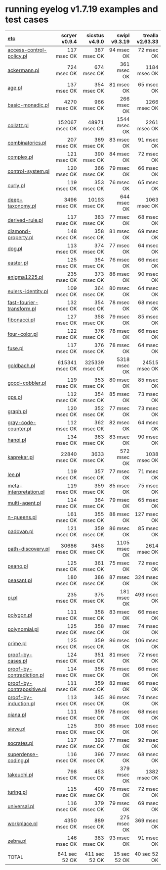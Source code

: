 # running eyelog v1.7.19 examples and test cases

|[etc](etc)                       |scryer v0.9.4   |sicstus v4.9.0  |swipl v9.3.19   |trealla v2.63.33|
| :---                                                       |           ---: |           ---: |           ---: |           ---: |
|[access-control-policy.pl](etc/access-control-policy.pl)    |     117 msec OK|     387 msec OK|      94 msec OK|      72 msec OK|
|[ackermann.pl](etc/ackermann.pl)                            |     724 msec OK|     674 msec OK|     361 msec OK|    1184 msec OK|
|[age.pl](etc/age.pl)                                        |     137 msec OK|     354 msec OK|      81 msec OK|      65 msec OK|
|[basic-monadic.pl](etc/basic-monadic.pl)                    |    4270 msec OK|     966 msec OK|     266 msec OK|    1266 msec OK|
|[collatz.pl](etc/collatz.pl)                                |  152067 msec OK|   48971 msec OK|    1544 msec OK|    2261 msec OK|
|[combinatorics.pl](etc/combinatorics.pl)                    |     207 msec OK|     369 msec OK|      83 msec OK|      91 msec OK|
|[complex.pl](etc/complex.pl)                                |     121 msec OK|     390 msec OK|      84 msec OK|      72 msec OK|
|[control-system.pl](etc/control-system.pl)                  |     120 msec OK|     366 msec OK|      79 msec OK|      66 msec OK|
|[curly.pl](etc/curly.pl)                                    |     119 msec OK|     353 msec OK|      76 msec OK|      65 msec OK|
|[deep-taxonomy.pl](etc/deep-taxonomy.pl)                    |    3496 msec OK|   10193 msec OK|     644 msec OK|    1063 msec OK|
|[derived-rule.pl](etc/derived-rule.pl)                      |     117 msec OK|     383 msec OK|      77 msec OK|      68 msec OK|
|[diamond-property.pl](etc/diamond-property.pl)              |     148 msec OK|     358 msec OK|      81 msec OK|      69 msec OK|
|[dog.pl](etc/dog.pl)                                        |     113 msec OK|     374 msec OK|      77 msec OK|      64 msec OK|
|[easter.pl](etc/easter.pl)                                  |     125 msec OK|     354 msec OK|      76 msec OK|      66 msec OK|
|[enigma1225.pl](etc/enigma1225.pl)                          |     235 msec OK|     373 msec OK|      86 msec OK|      90 msec OK|
|[eulers-identity.pl](etc/eulers-identity.pl)                |     109 msec OK|     364 msec OK|      80 msec OK|      64 msec OK|
|[fast-fourier-transform.pl](etc/fast-fourier-transform.pl)  |     132 msec OK|     354 msec OK|      78 msec OK|      68 msec OK|
|[fibonacci.pl](etc/fibonacci.pl)                            |     127 msec OK|     358 msec OK|      79 msec OK|      85 msec OK|
|[four-color.pl](etc/four-color.pl)                          |     122 msec OK|     376 msec OK|      78 msec OK|      66 msec OK|
|[fuse.pl](etc/fuse.pl)                                      |     117 msec OK|     376 msec OK|      78 msec OK|      64 msec OK|
|[goldbach.pl](etc/goldbach.pl)                              |  615341 msec OK|  325339 msec OK|    5318 msec OK|   24515 msec OK|
|[good-cobbler.pl](etc/good-cobbler.pl)                      |     119 msec OK|     353 msec OK|      80 msec OK|      85 msec OK|
|[gps.pl](etc/gps.pl)                                        |     112 msec OK|     354 msec OK|      85 msec OK|      73 msec OK|
|[graph.pl](etc/graph.pl)                                    |     120 msec OK|     352 msec OK|      77 msec OK|      73 msec OK|
|[gray-code-counter.pl](etc/gray-code-counter.pl)            |     112 msec OK|     362 msec OK|      82 msec OK|      64 msec OK|
|[hanoi.pl](etc/hanoi.pl)                                    |     134 msec OK|     363 msec OK|      83 msec OK|      90 msec OK|
|[kaprekar.pl](etc/kaprekar.pl)                              |   22840 msec OK|    3633 msec OK|     572 msec OK|    1038 msec OK|
|[lee.pl](etc/lee.pl)                                        |     119 msec OK|     357 msec OK|      77 msec OK|      71 msec OK|
|[meta-interpretation.pl](etc/meta-interpretation.pl)        |     119 msec OK|     359 msec OK|      85 msec OK|      75 msec OK|
|[multi-agent.pl](etc/multi-agent.pl)                        |     114 msec OK|     364 msec OK|      79 msec OK|      65 msec OK|
|[n-queens.pl](etc/n-queens.pl)                              |     161 msec OK|     355 msec OK|      88 msec OK|     127 msec OK|
|[padovan.pl](etc/padovan.pl)                                |     121 msec OK|     359 msec OK|      86 msec OK|      85 msec OK|
|[path-discovery.pl](etc/path-discovery.pl)                  |   30686 msec OK|    3458 msec OK|    1105 msec OK|    2614 msec OK|
|[peano.pl](etc/peano.pl)                                    |     125 msec OK|     361 msec OK|      75 msec OK|      72 msec OK|
|[peasant.pl](etc/peasant.pl)                                |     180 msec OK|     386 msec OK|      87 msec OK|     324 msec OK|
|[pi.pl](etc/pi.pl)                                          |     235 msec OK|     375 msec OK|     181 msec OK|     493 msec OK|
|[polygon.pl](etc/polygon.pl)                                |     111 msec OK|     358 msec OK|      83 msec OK|      66 msec OK|
|[polynomial.pl](etc/polynomial.pl)                          |     125 msec OK|     358 msec OK|      87 msec OK|      74 msec OK|
|[prime.pl](etc/prime.pl)                                    |     125 msec OK|     359 msec OK|      86 msec OK|     106 msec OK|
|[proof-by-cases.pl](etc/proof-by-cases.pl)                  |     124 msec OK|     351 msec OK|      81 msec OK|      72 msec OK|
|[proof-by-contradiction.pl](etc/proof-by-contradiction.pl)  |     114 msec OK|     356 msec OK|      76 msec OK|      66 msec OK|
|[proof-by-contrapositive.pl](etc/proof-by-contrapositive.pl)|     111 msec OK|     359 msec OK|      82 msec OK|      66 msec OK|
|[proof-by-induction.pl](etc/proof-by-induction.pl)          |     113 msec OK|     345 msec OK|      86 msec OK|      74 msec OK|
|[qiana.pl](etc/qiana.pl)                                    |     111 msec OK|     359 msec OK|      78 msec OK|      68 msec OK|
|[sieve.pl](etc/sieve.pl)                                    |     125 msec OK|     390 msec OK|      86 msec OK|     108 msec OK|
|[socrates.pl](etc/socrates.pl)                              |     117 msec OK|     393 msec OK|      77 msec OK|      92 msec OK|
|[superdense-coding.pl](etc/superdense-coding.pl)            |     116 msec OK|     396 msec OK|      77 msec OK|      68 msec OK|
|[takeuchi.pl](etc/takeuchi.pl)                              |     798 msec OK|     453 msec OK|     379 msec OK|    1382 msec OK|
|[turing.pl](etc/turing.pl)                                  |     115 msec OK|     400 msec OK|      76 msec OK|      72 msec OK|
|[universal.pl](etc/universal.pl)                            |     116 msec OK|     379 msec OK|      79 msec OK|      69 msec OK|
|[workplace.pl](etc/workplace.pl)                            |    4350 msec OK|     889 msec OK|     275 msec OK|     369 msec OK|
|[zebra.pl](etc/zebra.pl)                                    |     146 msec OK|     383 msec OK|      93 msec OK|      91 msec OK|
|                                                            |                |                |                |                |
|TOTAL                                                       |   841 sec 52 OK|   411 sec 52 OK|    15 sec 52 OK|    40 sec 52 OK|
